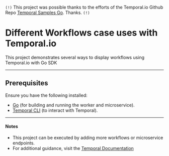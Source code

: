 `(!)` This project was possible thanks to the efforts of the Temporal.io Github Repo [Temporal Samples Go](https://github.com/temporalio/samples-go). Thanks. `(!)`

# Different Workflows case uses with Temporal.io  

This project demonstrates several ways to display workflows using Temporal.io with Go SDK

---

## Prerequisites  

Ensure you have the following installed:  

- [Go](https://go.dev/) (for building and running the worker and microservice).  
- [Temporal CLI](https://docs.temporal.io/cli) (to interact with Temporal).  

---

#### Notes

* This project can be executed by adding more workflows or microservice endpoints.
* For additional guidance, visit the [Temporal Documentation](https://docs.temporal.io)
